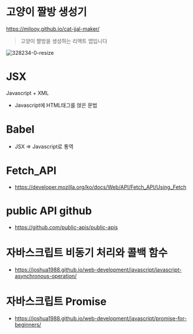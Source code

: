 # 고양이 짤방 생성기

https://milooy.github.io/cat-jjal-maker/

> 고양이 짤방을 생성하는 리액트 앱입니다

![328234-0-resize](https://user-images.githubusercontent.com/3839771/149098995-0b89419a-58fb-494a-ade3-27aae5342553.gif)

# JSX

Javascript + XML

- Javascript에 HTML태그를 얹은 문법

# Babel

- JSX => Javascript로 통역

# Fetch_API

- https://developer.mozilla.org/ko/docs/Web/API/Fetch_API/Using_Fetch

# public API github

- https://github.com/public-apis/public-apis

# 자바스크립트 비동기 처리와 콜백 함수

- https://joshua1988.github.io/web-development/javascript/javascript-asynchronous-operation/

# 자바스크립트 Promise

- https://joshua1988.github.io/web-development/javascript/promise-for-beginners/
